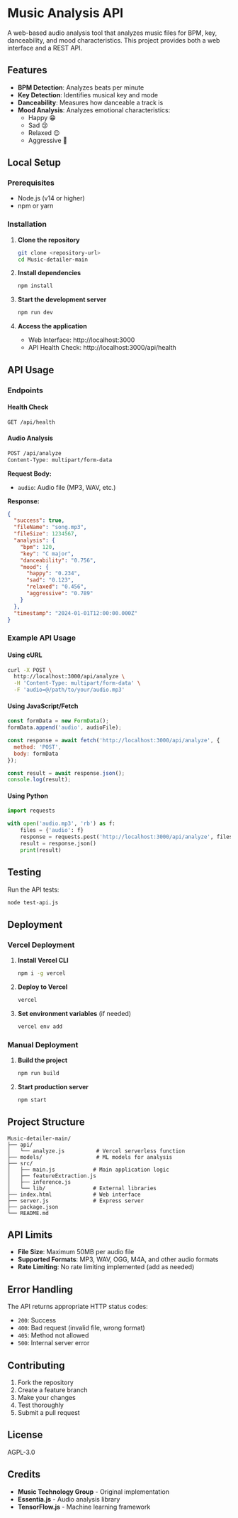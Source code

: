 # Music Analysis API

A web-based audio analysis tool that analyzes music files for BPM, key, danceability, and mood characteristics. This project provides both a web interface and a REST API.

## Features

- **BPM Detection**: Analyzes beats per minute
- **Key Detection**: Identifies musical key and mode
- **Danceability**: Measures how danceable a track is
- **Mood Analysis**: Analyzes emotional characteristics:
  - Happy 😁
  - Sad 😢
  - Relaxed 😌
  - Aggressive 👊

## Local Setup

### Prerequisites

- Node.js (v14 or higher)
- npm or yarn

### Installation

1. **Clone the repository**
   ```bash
   git clone <repository-url>
   cd Music-detailer-main
   ```

2. **Install dependencies**
   ```bash
   npm install
   ```

3. **Start the development server**
   ```bash
   npm run dev
   ```

4. **Access the application**
   - Web Interface: http://localhost:3000
   - API Health Check: http://localhost:3000/api/health

## API Usage

### Endpoints

#### Health Check
```bash
GET /api/health
```

#### Audio Analysis
```bash
POST /api/analyze
Content-Type: multipart/form-data
```

**Request Body:**
- `audio`: Audio file (MP3, WAV, etc.)

**Response:**
```json
{
  "success": true,
  "fileName": "song.mp3",
  "fileSize": 1234567,
  "analysis": {
    "bpm": 120,
    "key": "C major",
    "danceability": "0.756",
    "mood": {
      "happy": "0.234",
      "sad": "0.123",
      "relaxed": "0.456",
      "aggressive": "0.789"
    }
  },
  "timestamp": "2024-01-01T12:00:00.000Z"
}
```

### Example API Usage

#### Using cURL
```bash
curl -X POST \
  http://localhost:3000/api/analyze \
  -H 'Content-Type: multipart/form-data' \
  -F 'audio=@/path/to/your/audio.mp3'
```

#### Using JavaScript/Fetch
```javascript
const formData = new FormData();
formData.append('audio', audioFile);

const response = await fetch('http://localhost:3000/api/analyze', {
  method: 'POST',
  body: formData
});

const result = await response.json();
console.log(result);
```

#### Using Python
```python
import requests

with open('audio.mp3', 'rb') as f:
    files = {'audio': f}
    response = requests.post('http://localhost:3000/api/analyze', files=files)
    result = response.json()
    print(result)
```

## Testing

Run the API tests:
```bash
node test-api.js
```

## Deployment

### Vercel Deployment

1. **Install Vercel CLI**
   ```bash
   npm i -g vercel
   ```

2. **Deploy to Vercel**
   ```bash
   vercel
   ```

3. **Set environment variables** (if needed)
   ```bash
   vercel env add
   ```

### Manual Deployment

1. **Build the project**
   ```bash
   npm run build
   ```

2. **Start production server**
   ```bash
   npm start
   ```

## Project Structure

```
Music-detailer-main/
├── api/
│   └── analyze.js          # Vercel serverless function
├── models/                 # ML models for analysis
├── src/
│   ├── main.js            # Main application logic
│   ├── featureExtraction.js
│   ├── inference.js
│   └── lib/               # External libraries
├── index.html             # Web interface
├── server.js              # Express server
├── package.json
└── README.md
```

## API Limits

- **File Size**: Maximum 50MB per audio file
- **Supported Formats**: MP3, WAV, OGG, M4A, and other audio formats
- **Rate Limiting**: No rate limiting implemented (add as needed)

## Error Handling

The API returns appropriate HTTP status codes:

- `200`: Success
- `400`: Bad request (invalid file, wrong format)
- `405`: Method not allowed
- `500`: Internal server error

## Contributing

1. Fork the repository
2. Create a feature branch
3. Make your changes
4. Test thoroughly
5. Submit a pull request

## License

AGPL-3.0

## Credits

- **Music Technology Group** - Original implementation
- **Essentia.js** - Audio analysis library
- **TensorFlow.js** - Machine learning framework
